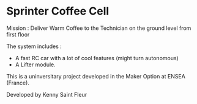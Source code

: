 # Sprinter Coffee Cell

Mission : Deliver Warm Coffee to the Technician on the ground level from first floor

The system includes :
- A fast RC car with a lot of cool features (might turn autonomous)
- A Lifter module.


This is a uninversitary project developed in the Maker Option at ENSEA (France).

Developed by Kenny Saint Fleur

